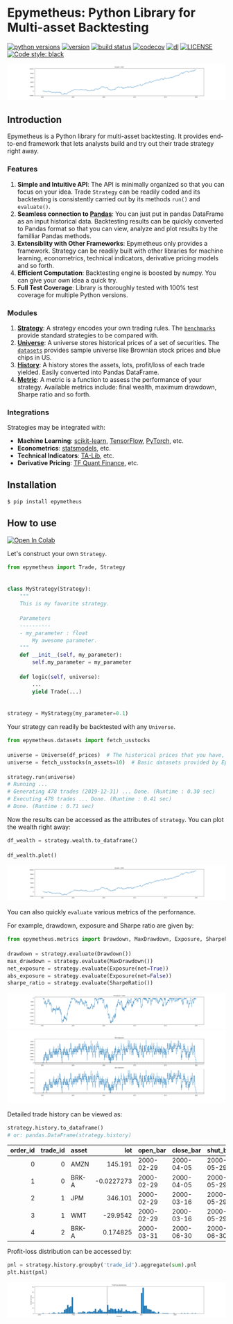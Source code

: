 # Epymetheus: Python Library for Multi-asset Backtesting

[![python versions](https://img.shields.io/pypi/pyversions/epymetheus.svg)](https://pypi.org/project/epymetheus/)
[![version](https://img.shields.io/pypi/v/epymetheus.svg)](https://pypi.org/project/epymetheus/)
[![build status](https://travis-ci.com/simaki/epymetheus.svg?branch=master)](https://travis-ci.com/simaki/epymetheus)
[![codecov](https://codecov.io/gh/simaki/epymetheus/branch/master/graph/badge.svg)](https://codecov.io/gh/simaki/epymetheus)
[![dl](https://img.shields.io/pypi/dm/epymetheus)](https://pypi.org/project/epymetheus/)
[![LICENSE](https://img.shields.io/github/license/simaki/epymetheus)](LICENSE)
[![Code style: black](https://img.shields.io/badge/code%20style-black-000000.svg)](https://github.com/psf/black)

![wealth](examples/howto/wealth.png)

## Introduction

Epymetheus is a Python library for multi-asset backtesting.
It provides end-to-end framework that lets analysts build and try out their trade strategy right away.

### Features

1. **Simple and Intuitive API**: The API is minimally organized so that you can focus on your idea. Trade `Strategy` can be readily coded and its backtesting is consistently carried out by its methods `run()` and `evaluate()`.
2. **Seamless connection to [Pandas](https://github.com/pandas-dev/pandas)**: You can just put in pandas DataFrame as an input historical data. Backtesting results can be quickly converted to Pandas format so that you can view, analyze and plot results by the familliar Pandas methods.
3. **Extensiblity with Other Frameworks**: Epymetheus only provides a framework. Strategy can be readily built with other libraries for machine learning, econometrics, technical indicators, derivative pricing models and so forth.
4. **Efficient Computation**: Backtesting engine is boosted by numpy. You can give your own idea a quick try.
5. **Full Test Coverage**: Library is thoroughly tested with 100% test coverage for multiple Python versions.

### Modules

1. **[Strategy](https://github.com/simaki/epymetheus/tree/master/epymetheus/strategy)**: A strategy encodes your own trading rules. The [`benchmarks`](https://github.com/simaki/epymetheus/tree/master/epymetheus/benchmarks) provide standard strategies to be compared with.
2. **[Universe](https://github.com/simaki/epymetheus/tree/master/epymetheus/universe)**: A universe stores historical prices of a set of securities. The [`datasets`](https://github.com/simaki/epymetheus/tree/master/epymetheus/datasets) provides sample universe like Brownian stock prices and blue chips in US.
3. **[History](https://github.com/simaki/epymetheus/tree/master/epymetheus/history)**: A history stores the assets, lots, profit/loss of each trade yielded. Easily converted into Pandas DataFrame.
4. **[Metric](https://github.com/simaki/epymetheus/tree/master/epymetheus/metric)**: A metric is a function to assess the performance of your strategy. Available metrics include: final wealth, maximum drawdown, Sharpe ratio and so forth.

### Integrations

Strategies may be integrated with:

- **Machine Learning**: [scikit-learn](https://github.com/scikit-learn/scikit-learn), [TensorFlow](https://github.com/tensorflow/tensorflow), [PyTorch](https://github.com/pytorch/pytorch), etc.
- **Econometrics**: [statsmodels](https://github.com/statsmodels/statsmodels), etc.
- **Technical Indicators**: [TA-Lib](https://github.com/mrjbq7/ta-lib), etc.
- **Derivative Pricing**: [TF Quant Finance](https://github.com/google/tf-quant-finance), etc.

## Installation

```sh
$ pip install epymetheus
```

## How to use

[![Open In Colab](https://colab.research.google.com/assets/colab-badge.svg)](https://colab.research.google.com/github/simaki/epymetheus/blob/master/examples/howto/howto.ipynb)

Let's construct your own `Strategy`.

```python
from epymetheus import Trade, Strategy


class MyStrategy(Strategy):
    """
    This is my favorite strategy.

    Parameters
    ----------
    - my_parameter : float
        My awesome parameter.
    """
    def __init__(self, my_parameter):
        self.my_parameter = my_parameter

    def logic(self, universe):
        ...
        yield Trade(...)


strategy = MyStrategy(my_parameter=0.1)
```

Your strategy can readily be backtested with any `Universe`.

```python
from epymetheus.datasets import fetch_usstocks

universe = Universe(df_prices)  # The historical prices that you have, or
universe = fetch_usstocks(n_assets=10)  # Basic datasets provided by Epymetheus.

strategy.run(universe)
# Running ...
# Generating 478 trades (2019-12-31) ... Done. (Runtime : 0.30 sec)
# Executing 478 trades ... Done. (Runtime : 0.41 sec)
# Done. (Runtime : 0.71 sec)
```

Now the results can be accessed as the attributes of `strategy`.
You can plot the wealth right away:

```python
df_wealth = strategy.wealth.to_dataframe()

df_wealth.plot()
```

![wealth](examples/howto/wealth.png)

You can also quickly `evaluate` various metrics of the perfornance.

For example, drawdown, exposure and Sharpe ratio are given by:

```python
from epymetheus.metrics import Drawdown, MaxDrawdown, Exposure, SharpeRatio

drawdown = strategy.evaluate(Drawdown())
max_drawdown = strategy.evaluate(MaxDrawdown())
net_exposure = strategy.evaluate(Exposure(net=True))
abs_exposure = strategy.evaluate(Exposure(net=False))
sharpe_ratio = strategy.evaluate(SharpeRatio())
```

![drawdown](examples/howto/drawdown.png)
![exposure](examples/howto/exposure.png)

Detailed trade history can be viewed as:

```python
strategy.history.to_dataframe()
# or: pandas.DataFrame(strategy.history)
```

|   order_id |   trade_id | asset   |         lot | open_bar   | close_bar  | shut_bar   |   take |   stop |      pnl |
|-----------:|-----------:|:--------|------------:|:-----------|:-----------|:-----------|-------:|-------:|---------:|
|          0 |          0 | AMZN    | 145.191     | 2000-02-29 | 2000-04-05 | 2000-05-29 |   1000 |  -1000 | -970.962 |
|          1 |          0 | BRK-A   |  -0.0227273 | 2000-02-29 | 2000-04-05 | 2000-05-29 |   1000 |  -1000 | -288.636 |
|          2 |          1 | JPM     | 346.101     | 2000-02-29 | 2000-03-16 | 2000-05-29 |   1000 |  -1000 | 1318.68  |
|          3 |          1 | WMT     | -29.9542    | 2000-02-29 | 2000-03-16 | 2000-05-29 |   1000 |  -1000 | -121.923 |
|          4 |          2 | BRK-A   |   0.174825  | 2000-03-31 | 2000-06-30 | 2000-06-30 |   1000 |  -1000 | -594.406 |

Profit-loss distribution can be accessed by:

```python
pnl = strategy.history.groupby('trade_id').aggregate(sum).pnl
plt.hist(pnl)
```

![pnl](examples/howto/pnl.png)
